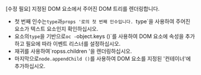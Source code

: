 [수정 필요]
지정된 DOM 요소에서 주어진 DOM 트리를 렌더링합니다.

- 첫 번째 인수는`type`과`props '로의 첫 번째 인수입니다. `type`을 사용하여 주어진 요소가 텍스트 요소인지 확인하십시오.
- 요소의`type`을 기반으로`oc
-`object.keys ()`를 사용하여 DOM 요소에 속성을 추가하고 필요에 따라 이벤트 리스너를 설정하십시오.
- 재귀를 사용하여`ropss.children '을 렌더링하십시오.
- 마지막으로`node.appendChild ()`를 사용하여 DOM 요소를 지정된 '컨테이너'에 추가하십시오.